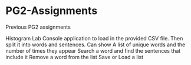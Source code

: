 # PG2-Assignments
Previous PG2 assignments

Histogram Lab
    Console application to load in the provided CSV file. Then split it into words and sentences. 
    Can show 
        A list of unique words and the number of times they appear
        Search a word and find the sentences that include it
        Remove a word from the list
        Save or Load a list
